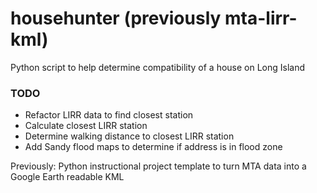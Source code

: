 househunter (previously mta-lirr-kml)
============
Python script to help determine compatibility of a house on Long Island

### TODO
* Refactor LIRR data to find closest station
* Calculate closest LIRR station
* Determine walking distance to closest LIRR station
* Add Sandy flood maps to determine if address is in flood zone


Previously:
Python instructional project template to turn MTA data into a Google Earth readable KML
